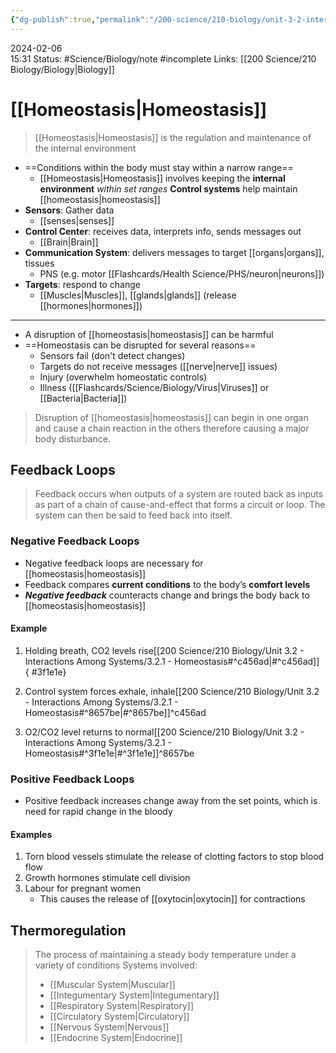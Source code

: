 ```yaml
---
{"dg-publish":true,"permalink":"/200-science/210-biology/unit-3-2-interactions-among-systems/3-2-1-homeostasis/","updated":"2024-04-12T13:18:34.398-05:00"}
---
```


2024-02-06  
15:31
Status: #Science/Biology/note #incomplete 
Links: [[200 Science/210 Biology/Biology\|Biology]]
# [[Homeostasis\|Homeostasis]]
>[[Homeostasis\|Homeostasis]] is the regulation and maintenance of the internal environment
- ==Conditions within the body must stay within a narrow range==
	- [[Homeostasis\|Homeostasis]] involves keeping the **internal environment** *within set ranges*
**Control systems** help maintain [[homeostasis\|homeostasis]]
- **Sensors**: Gather data
	- [[senses\|senses]]
- **Control Center**: receives data, interprets info, sends messages out
	- [[Brain\|Brain]]
- **Communication System**: delivers messages to target [[organs\|organs]], tissues
	- PNS (e.g. motor [[Flashcards/Health Science/PHS/neuron\|neurons]])
- **Targets**: respond to change
	- [[Muscles\|Muscles]], [[glands\|glands]] (release [[hormones\|hormones]])
---
- A disruption of [[homeostasis\|homeostasis]] can be harmful
- ==Homeostasis can be disrupted for several reasons==
	- Sensors fail (don't detect changes)
	- Targets do not receive messages ([[nerve\|nerve]] issues)
	- Injury (overwhelm homeostatic controls)
	- Illness ([[Flashcards/Science/Biology/Virus\|Viruses]] or [[Bacteria\|Bacteria]])
>Disruption of [[homeostasis\|homeostasis]] can begin in one organ and cause a chain reaction in the others therefore causing a major body disturbance.
## Feedback Loops
> Feedback occurs when outputs of a system are routed back as inputs as part of a chain of cause-and-effect that forms a circuit or loop. The system can then be said to feed back into itself.
### Negative Feedback Loops
- Negative feedback loops are necessary for [[homeostasis\|homeostasis]]
- Feedback compares **current conditions** to the body’s **comfort levels**
- ***Negative feedback*** counteracts change and brings the body back to [[homeostasis\|homeostasis]]
#### Example
1. Holding breath, CO2 levels rise[[200 Science/210 Biology/Unit 3.2 - Interactions Among Systems/3.2.1 - Homeostasis#^c456ad\|#^c456ad]]
{ #3f1e1e}

2. Control system forces exhale, inhale[[200 Science/210 Biology/Unit 3.2 - Interactions Among Systems/3.2.1 - Homeostasis#^8657be\|#^8657be]]^c456ad
3. O2/CO2 level returns to normal[[200 Science/210 Biology/Unit 3.2 - Interactions Among Systems/3.2.1 - Homeostasis#^3f1e1e\|#^3f1e1e]]^8657be
### Positive Feedback Loops
- Positive feedback increases change away from the set points, which is need for rapid change in the bloody
#### Examples
1. Torn blood vessels stimulate the release of clotting factors to stop blood flow
2. Growth hormones stimulate cell division
3. Labour for pregnant women
	- This causes the release of [[oxytocin\|oxytocin]] for contractions 
## Thermoregulation
>The process of maintaining a steady body temperature under a variety of conditions
>Systems involved:
>- [[Muscular System\|Muscular]]
>- [[Integumentary System\|Integumentary]]
>- [[Respiratory System\|Respiratory]]
>- [[Circulatory System\|Circulatory]]
>- [[Nervous System\|Nervous]]
>- [[Endocrine System\|Endocrine]]
